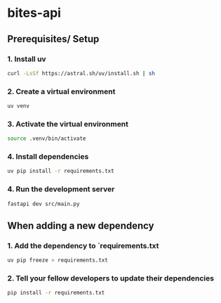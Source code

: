 # bites-api

## Prerequisites/ Setup

### 1. Install uv

```bash
curl -LsSf https://astral.sh/uv/install.sh | sh
```

### 2. Create a virtual environment

```bash
uv venv
```

### 3. Activate the virtual environment

```bash
source .venv/bin/activate
```

### 4. Install dependencies

```bash
uv pip install -r requirements.txt
```

### 4. Run the development server

```bash
fastapi dev src/main.py
```

## When adding a new dependency

### 1. Add the dependency to `requirements.txt

```bash
uv pip freeze > requirements.txt
```

### 2. Tell your fellow developers to update their dependencies

```bash
pip install -r requirements.txt
```
